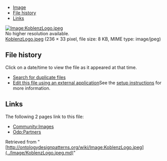 * [Image](../Image/KoblenzLogo.jpeg.md#file)
* [File history](../Image/KoblenzLogo.jpeg.md#filehistory)
* [Links](../Image/KoblenzLogo.jpeg.md#filelinks)

[![Image:KoblenzLogo.jpeg](../../../images/5/50/KoblenzLogo.jpeg)](../../../images/5/50/KoblenzLogo.jpeg)  
No higher resolution available.  
[KoblenzLogo.jpeg](../../../images/5/50/KoblenzLogo.jpeg)‎ (236 × 33 pixel, file size: 8 KB, MIME type: image/jpeg)

## File history

Click on a date/time to view the file as it appeared at that time.



  
* [Search for duplicate files](http://ontologydesignpatterns.org/wiki/Special:FileDuplicateSearch/KoblenzLogo.jpeg "Special:FileDuplicateSearch/KoblenzLogo.jpeg")
* [Edit this file using an external application](http://ontologydesignpatterns.org/wiki/index.php?title=Image:KoblenzLogo.jpeg&action=edit&externaledit=true&mode=file "Image:KoblenzLogo.jpeg")See the [setup instructions](http://www.mediawiki.org/wiki/Manual:External_editors "http://www.mediawiki.org/wiki/Manual:External_editors") for more information.

## Links



The following 2 pages link to this file:


* [Community:Images](../Community/Images.md "Community:Images")
* [Odp:Partners](../Odp/Partners.md "Odp:Partners")


Retrieved from "[http://ontologydesignpatterns.org/wiki/Image:KoblenzLogo.jpeg](../Image/KoblenzLogo.jpeg.md)"